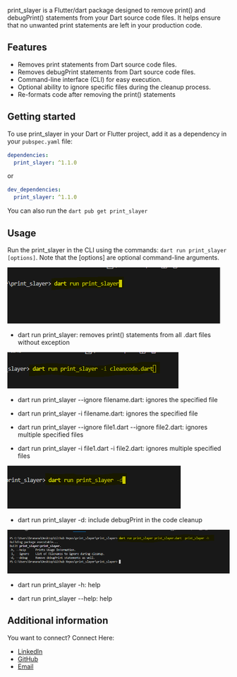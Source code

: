 print_slayer is a Flutter/dart package designed to remove print() and debugPrint() statements from your Dart source code files. It helps ensure that no unwanted print statements are left in your production code.

## Features

- Removes print statements from Dart source code files.
- Removes debugPrint statements from Dart source code files.
- Command-line interface (CLI) for easy execution.
- Optional ability to ignore specific files during the cleanup process.
- Re-formats code after removing the print() statements

## Getting started

To use print_slayer in your Dart or Flutter project, add it as a dependency in your `pubspec.yaml` file:

```yaml
dependencies:
  print_slayer: ^1.1.0
```

or

```yaml
dev_dependencies:
  print_slayer: ^1.1.0
```

You can also run the `dart pub get print_slayer`

## Usage

Run the print_slayer in the CLI using the commands: `dart run print_slayer [options]`.
Note that the [options] are optional command-line arguments.

![alt text](shots/raw.png)
- dart run print_slayer: removes print() statements from all .dart files without exception

![alt text](shots/ignore.png)
- dart run print_slayer --ignore filename.dart: ignores the specified file

- dart run print_slayer -i filename.dart: ignores the specified file

- dart run print_slayer --ignore file1.dart --ignore file2.dart: ignores multiple specified files

- dart run print_slayer -i file1.dart -i file2.dart: ignores multiple specified files

![alt text](shots/debugprint.png)
- dart run print_slayer -d: include debugPrint in the code cleanup

![alt text](shots/ignore-help.png)
- dart run print_slayer -h: help

- dart run print_slayer --help: help


## Additional information

You want to connect? Connect Here:

- [LinkedIn](https://www.linkedin.com/in/prince-samuel-941956165/)
- [GitHub](https://github.com/DevPrinceK)
- [Email](princesamuelpks@gmail.com)

